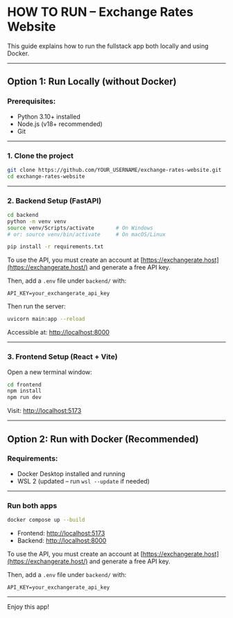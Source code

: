 # HOW TO RUN – Exchange Rates Website

This guide explains how to run the fullstack app both locally and using Docker.

---

## Option 1: Run Locally (without Docker)

### Prerequisites:
- Python 3.10+ installed
- Node.js (v18+ recommended)
- Git

---

### 1. Clone the project

```bash
git clone https://github.com/YOUR_USERNAME/exchange-rates-website.git
cd exchange-rates-website
```

---

### 2. Backend Setup (FastAPI)

```bash
cd backend
python -m venv venv
source venv/Scripts/activate       # On Windows
# or: source venv/bin/activate     # On macOS/Linux

pip install -r requirements.txt
```
To use the API, you must create an account at [https://exchangerate.host](https://exchangerate.host/) and generate a free API key.
  
Then, add a `.env` file under `backend/` with:
 ```
API_KEY=your_exchangerate_api_key
 ```

Then run the server:
```bash
uvicorn main:app --reload
```

Accessible at: [http://localhost:8000](http://localhost:8000)

---

### 3. Frontend Setup (React + Vite)

Open a new terminal window:

```bash
cd frontend
npm install
npm run dev
```

Visit: [http://localhost:5173](http://localhost:5173)

---

## Option 2: Run with Docker (Recommended)

### Requirements:
- Docker Desktop installed and running
- WSL 2 (updated – run `wsl --update` if needed)

---

### Run both apps

```bash
docker compose up --build
```

- Frontend: [http://localhost:5173](http://localhost:5173)
- Backend: [http://localhost:8000](http://localhost:8000)

To use the API, you must create an account at [https://exchangerate.host](https://exchangerate.host/) and generate a free API key.
  
Then, add a `.env` file under `backend/` with:
 ```
API_KEY=your_exchangerate_api_key
 ```

---

Enjoy this app!

